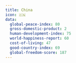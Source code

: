 ```yaml
---
title: China
icon: 🇨🇳
data:
  global-peace-index: 80
  gross-domestic-product: 2
  human-development-index: 75
  world-happiness-report: 60
  cost-of-living: 47
  good-country-index: 69
  global-freedom-score: 187
---
```

